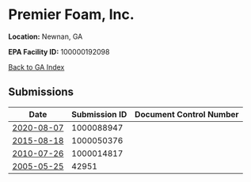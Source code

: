 # Premier Foam, Inc.

**Location:** Newnan, GA

**EPA Facility ID:** 100000192098

[Back to GA Index](../../index.md)

## Submissions

| Date | Submission ID | Document Control Number |
|------|--------------|-------------------------|
| [2020-08-07](submissions/1000088947.md) | 1000088947 |  |
| [2015-08-18](submissions/1000050376.md) | 1000050376 |  |
| [2010-07-26](submissions/1000014817.md) | 1000014817 |  |
| [2005-05-25](submissions/42951.md) | 42951 |  |
